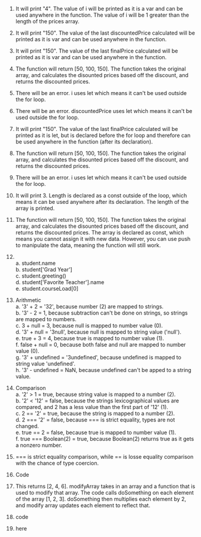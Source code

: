 1. It will print "4". The value of i will be printed as it is a var and can be used anywhere in the function. The value of i will be 1 greater than the length of the prices array.
2. It will print "150". The value of the last discountedPrice calculated will be printed as it is var and can be used anywhere in the function.
3. It will print "150". The value of the last finalPrice calculated will be printed as it is var and can be used anywhere in the function.
4. The function will return [50, 100, 150]. The function takes the original array, and calculates the disounted prices based off the discount, and returns the discounted prices.

5. There will be an error. i uses let which means it can't be used outside the for loop.
6. There will be an error. discountedPrice uses let which means it can't be used outside the for loop.
7. It will print "150". The value of the last finalPrice calculated will be printed as it is let, but is declared before the for loop and therefore can be used anywhere in the function (after its declaration).
8. The function will return [50, 100, 150]. The function takes the original array, and calculates the disounted prices based off the discount, and returns the discounted prices.

9. There will be an error. i uses let which means it can't be used outside the for loop.
10. It will print 3. Length is declared as a const outside of the loop, which means it can be used anywhere after its declaration. The length of the array is printed.
11. The function will return [50, 100, 150]. The function takes the original array, and calculates the disounted prices based off the discount, and returns the discounted prices. The array is declared as const, which means you cannot assign it with new data. However, you can use push to manipulate the data, meaning the function will still work.

12. \
  a. student.name \
  b. student['Grad Year'] \
  c. student.greeting() \
  d. student['Favorite Teacher'].name \
  e. student.courseLoad[0] 

13. Arithmetic \
  a. '3' + 2 = '32', because number (2) are mapped to strings. \
  b. '3' - 2 = 1, because subtraction can't be done on strings, so strings are mapped to numbers. \
  c. 3 + null = 3, because null is mapped to number value (0). \
  d. '3' + null = '3null', because null is mapped to string value ('null'). \
  e. true + 3 = 4, because true is mapped to number value (1). \
  f. false + null = 0, because both false and null are mapped to number value (0). \
  g. '3' + undefined = '3undefined', because undefined is mapped to string value 'undefined'. \
  h. '3' - undefined = NaN, because undefined can't be apped to a string value. 

14. Comparison \
  a. '2' > 1 = true, because string value is mapped to a number (2). \
  b. '2' < '12' = false, because the strings lexicographical values are compared, and 2 has a less value than the first part of '12' (1). \
  c. 2 == '2' = true, because the string is mapped to a number (2). \
  d. 2 === '2' = false, because === is strict equality, types are not changed. \
  e. true == 2 = false, because true is mapped to number value (1). \
  f. true === Boolean(2) = true, because Boolean(2) returns true as it gets a nonzero number. 
15. === is strict equality comparison, while == is losse equality comparison with the chance of type coercion. 

16. Code

17. This returns [2, 4, 6]. modifyArray takes in an array and a function that is used to modify that array. The code calls doSomething on each element of the array [1, 2, 3]. doSomething then multiplies each element by 2, and modify array updates each element to reflect that.

18. code

19. here




  
